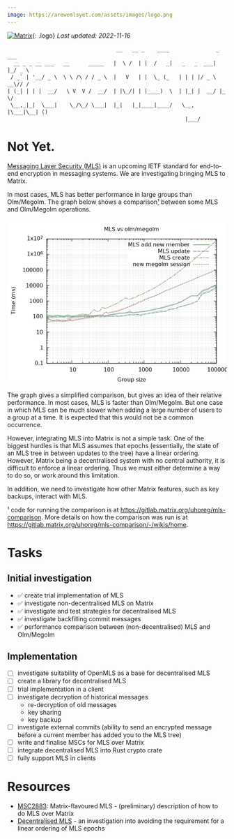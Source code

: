 ```yaml
---
image: https://arewemlsyet.com/assets/images/logo.png
---
```

[![Matrix](/assets/images/matrix-logo-white.svg)](https://matrix.org){: .logo} _Last updated: 2022-11-16_

```
                                   __   __ _    ____               _   ___ 
  __ _ _ __ ___   __      _____   |  \ /  | |  /   _|   _   _  ___| |_/ _ \
 / _` | '__/ _ \  \ \ /\ / / _ \  |   V   | |  \_ (_   | | | |/ _ \ __\// /
| (_| | | |  __/   \ V  V /  __/  | |\_/| | |____)  \  | |_| |  __/ |_  \/ 
 \__,_|_|  \___|    \_/\_/ \___|  |_|   |_|____|____/   \__, |\___|\__| () 
                                                         |___/             
```

# Not Yet.

[Messaging Layer Security (MLS)](https://messaginglayersecurity.rocks/) is an
upcoming IETF standard for end-to-end encryption in messaging systems.  We are
investigating bringing MLS to Matrix.

In most cases, MLS has better performance in large groups than Olm/Megolm.  The
graph below shows a comparison[¹](#fn1) between some MLS and Olm/Megolm operations.

![Comparison graph](comparison.png)

The graph gives a simplified comparison, but gives an idea of their relative
performance.  In most cases, MLS is faster than Olm/Megolm.  But one case in
which MLS can be much slower when adding a large number of users to a group at
a time.  It is expected that this would not be a common occurrence.

However, integrating MLS into Matrix is not a simple task.  One of the biggest
hurdles is that MLS assumes that epochs (essentially, the state of an MLS tree
in between updates to the tree) have a linear ordering.  However, Matrix being
a decentralised system with no central authority, it is difficult to enforce a
linear ordering.  Thus we must either determine a way to do so, or work around
this limitation.

In addition, we need to investigate how other Matrix features, such as key
backups, interact with MLS.

<a name="fn1">¹</a> code for running the comparison is at
<https://gitlab.matrix.org/uhoreg/mls-comparison>. More details on how the
comparison was run is at
<https://gitlab.matrix.org/uhoreg/mls-comparison/-/wikis/home>.

# Tasks

## Initial investigation
- ✅ create trial implementation of MLS
- ✅ investigate non-decentralised MLS on Matrix
- ✅ investigate and test strategies for decentralised MLS
- ✅ investigate backfilling commit messages
- ✅ performance comparison between (non-decentralised) MLS and Olm/Megolm

## Implementation
- ☐ investigate suitability of OpenMLS as a base for decentralised MLS
- ☐ create a library for decentralised MLS
- ☐ trial implementation in a client
- ☐ investigate decryption of historical messages
  - re-decryption of old messages
  - key sharing
  - key backup
- ☐ investigate external commits (ability to send an encrypted message before a
  current member has added you to the MLS tree)
- ☐ write and finalise MSCs for MLS over Matrix
- ☐ integrate decentralised MLS into Rust crypto crate
- ☐ fully support MLS in clients

# Resources

- [MSC2883](https://github.com/matrix-org/matrix-spec-proposals/pull/2883):
  Matrix-flavoured MLS - (preliminary) description of how to do MLS over Matrix
- [Decentralised
  MLS](https://gitlab.matrix.org/matrix-org/mls-ts/-/blob/decentralised2/decentralised.org) -
  an investigation into avoiding the requirement for a linear ordering of MLS epochs
